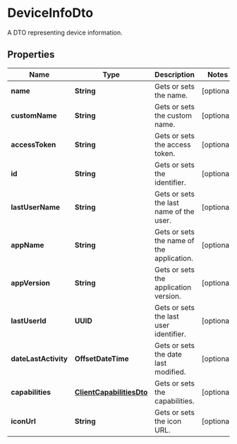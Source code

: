 

# DeviceInfoDto

A DTO representing device information.

## Properties

| Name | Type | Description | Notes |
|------------ | ------------- | ------------- | -------------|
|**name** | **String** | Gets or sets the name. |  [optional] |
|**customName** | **String** | Gets or sets the custom name. |  [optional] |
|**accessToken** | **String** | Gets or sets the access token. |  [optional] |
|**id** | **String** | Gets or sets the identifier. |  [optional] |
|**lastUserName** | **String** | Gets or sets the last name of the user. |  [optional] |
|**appName** | **String** | Gets or sets the name of the application. |  [optional] |
|**appVersion** | **String** | Gets or sets the application version. |  [optional] |
|**lastUserId** | **UUID** | Gets or sets the last user identifier. |  [optional] |
|**dateLastActivity** | **OffsetDateTime** | Gets or sets the date last modified. |  [optional] |
|**capabilities** | [**ClientCapabilitiesDto**](ClientCapabilitiesDto.md) | Gets or sets the capabilities. |  [optional] |
|**iconUrl** | **String** | Gets or sets the icon URL. |  [optional] |



